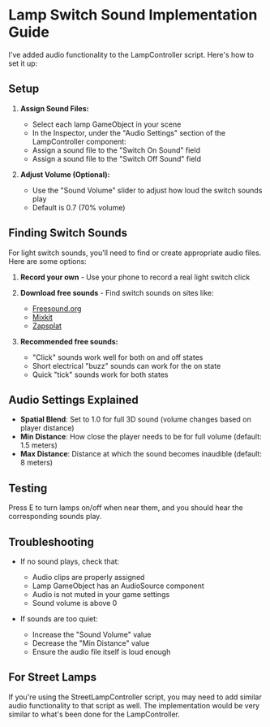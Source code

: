 # Lamp Switch Sound Implementation Guide

I've added audio functionality to the LampController script. Here's how to set it up:

## Setup

1. **Assign Sound Files:**
   - Select each lamp GameObject in your scene
   - In the Inspector, under the "Audio Settings" section of the LampController component:
   - Assign a sound file to the "Switch On Sound" field
   - Assign a sound file to the "Switch Off Sound" field

2. **Adjust Volume (Optional):**
   - Use the "Sound Volume" slider to adjust how loud the switch sounds play
   - Default is 0.7 (70% volume)

## Finding Switch Sounds

For light switch sounds, you'll need to find or create appropriate audio files. Here are some options:

1. **Record your own** - Use your phone to record a real light switch click
2. **Download free sounds** - Find switch sounds on sites like:
   - [Freesound.org](https://freesound.org/search/?q=light+switch)
   - [Mixkit](https://mixkit.co/free-sound-effects/switch/)
   - [Zapsplat](https://www.zapsplat.com/sound-effect-category/switches-and-buttons/)

3. **Recommended free sounds:**
   - "Click" sounds work well for both on and off states
   - Short electrical "buzz" sounds can work for the on state
   - Quick "tick" sounds work for both states

## Audio Settings Explained

- **Spatial Blend**: Set to 1.0 for full 3D sound (volume changes based on player distance)
- **Min Distance**: How close the player needs to be for full volume (default: 1.5 meters)
- **Max Distance**: Distance at which the sound becomes inaudible (default: 8 meters)

## Testing

Press E to turn lamps on/off when near them, and you should hear the corresponding sounds play.

## Troubleshooting

- If no sound plays, check that:
  - Audio clips are properly assigned
  - Lamp GameObject has an AudioSource component
  - Audio is not muted in your game settings
  - Sound volume is above 0

- If sounds are too quiet:
  - Increase the "Sound Volume" value
  - Decrease the "Min Distance" value
  - Ensure the audio file itself is loud enough

## For Street Lamps

If you're using the StreetLampController script, you may need to add similar audio functionality to that script as well. The implementation would be very similar to what's been done for the LampController. 